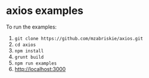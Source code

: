 # axios examples

To run the examples:

1. `git clone https://github.com/mzabriskie/axios.git`
2. `cd axios`
3. `npm install`
4. `grunt build`
5. `npm run examples`
6. [http://localhost:3000](http://localhost:3000)
